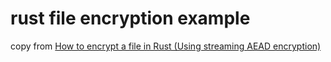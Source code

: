 # rust file encryption example
copy from [How to encrypt a file in Rust (Using streaming AEAD encryption)](https://kerkour.com/rust-file-encryption/)
